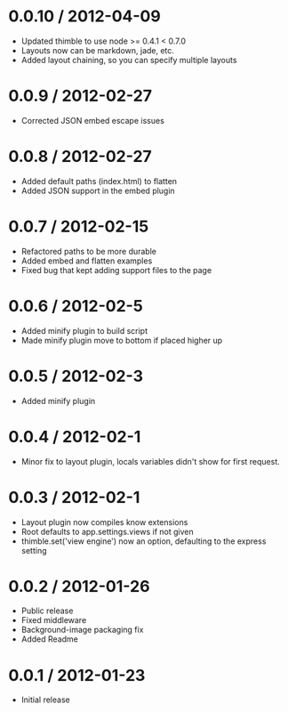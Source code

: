 0.0.10 / 2012-04-09
===================

* Updated thimble to use node >= 0.4.1 < 0.7.0
* Layouts now can be markdown, jade, etc.
* Added layout chaining, so you can specify multiple layouts

0.0.9 / 2012-02-27
==================

* Corrected JSON embed escape issues

0.0.8 / 2012-02-27
==================

* Added default paths (index.html) to flatten
* Added JSON support in the embed plugin

0.0.7 / 2012-02-15
==================

* Refactored paths to be more durable
* Added embed and flatten examples
* Fixed bug that kept adding support files to the page

0.0.6 / 2012-02-5
==================

* Added minify plugin to build script
* Made minify plugin move to bottom if placed higher up

0.0.5 / 2012-02-3
==================

* Added minify plugin

0.0.4 / 2012-02-1
==================

* Minor fix to layout plugin, locals variables didn't show for first request.

0.0.3 / 2012-02-1
==================

* Layout plugin now compiles know extensions
* Root defaults to app.settings.views if not given
* thimble.set('view engine') now an option, defaulting to the express setting

0.0.2 / 2012-01-26
==================

* Public release
* Fixed middleware
* Background-image packaging fix
* Added Readme

0.0.1 / 2012-01-23
==================

* Initial release
